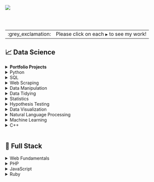 ![](https://github.com/jeyla380/codecademy_projects/blob/main/images/new_codecademy.png)

<br>
<br>

<div align="center">
 <table>
  <tr>
   <td>:grey_exclamation:</td>
   <td>Please click on each <code>&#x25B6;</code> to see my work!</td>
  </tr>
 </table>
</div>


## 📈 Data Science

  <details>
 <summary><b>Portfolio Projects</b></summary>
 
 | Python | Data Visualization | Data Analysis | Machine Learning |
 | :---: | :---: | :---: | :---: |
 | [Netflix](https://github.com/jeyla380/codecademy_projects/tree/main/datascience/python/projects/portfolio_project) | [League of Legends](https://github.com/jeyla380/codecademy_projects/tree/main/datascience/data_visualization/projects/league_of_legends_project) | [Binding of Isaac](https://github.com/jeyla380/codecademy_projects/tree/main/datascience/data_analysis/projects) | [Language Detection](https://github.com/jeyla380/codecademy_projects/tree/main/datascience/machine_learning/projects/language_detection) |
 
</details>


<details>
 <summary>Python</summary> 
 
 | Assignments | Challenges | Projects |
 | :-------------: | :-------------: | :-------------: |
 | [Frida Kahlo Exhibition](https://github.com/jeyla380/codecademy_projects/blob/main/datascience/python/assignments/frida_kahlo_assignment.ipynb) | [Introduction to Python](https://github.com/jeyla380/codecademy_projects/tree/main/datascience/python/challenges/intro_to_python) | [Hurricane Analysis](https://github.com/jeyla380/codecademy_projects/blob/main/datascience/python/projects/hurricane_analysis_project.ipynb) |
 | [Linear Regression](https://github.com/jeyla380/codecademy_projects/blob/main/datascience/python/assignments/linear_regression_assignment.ipynb) | [Medical Insurance](https://github.com/jeyla380/codecademy_projects/tree/main/datascience/python/challenges/medical_insurance) |  |
 |  | [Hacking the Fender](https://github.com/jeyla380/codecademy_projects/tree/main/datascience/python/challenges/hacking_the_fender) |  |
 
 </details>
 
 
 <details>
 <summary>SQL</summary>
 
 | Challenges | Projects |
 :-------------: | :-------------: |
| [New York Restaurants](https://github.com/jeyla380/codecademy_projects/tree/main/datascience/sql/new_york_restaurants)  |[RPA Fraud Detection](https://github.com/jeyla380/codecademy_projects/tree/main/datascience/sql/rpa_fraud_detection)|
| [The Metropolitan Museum of Art](https://github.com/jeyla380/codecademy_projects/tree/main/datascience/sql/metropolitan_museum_of_art) |[RPA Customer Segmentation](https://github.com/jeyla380/codecademy_projects/tree/main/datascience/sql/rpa_customer_segmentation)|
| [Cryptocurrency Exchange](https://github.com/jeyla380/codecademy_projects/tree/main/datascience/sql/cryptocurrency_exchange) | [Davie's Burger Subway Ad](https://github.com/jeyla380/codecademy_projects/tree/main/datascience/sql/davie_burger_subway_ad) |
| [Lyft Trip Data](https://github.com/jeyla380/codecademy_projects/tree/main/datascience/sql/lyft_trip_data) | |
 | [Climate Change](https://github.com/jeyla380/codecademy_projects/tree/main/datascience/sql/climate_change) | |
 
 </details>
 
 
  <details>
 <summary>Web Scraping</summary>
 
| Challenges |
| :----: |
| [Chocolate Scraping](https://github.com/jeyla380/codecademy_projects/blob/main/datascience/web_scraping/Chocolate_Scraping.ipynb) |
 
 </details>
 
 
   <details>
 <summary>Data Manipulation</summary>
 
| Challenges | Projects |
| :---: | :---: |
| [Petal Power Inventory](https://github.com/jeyla380/codecademy_projects/blob/main/datascience/pandas/challenges/petal_power_inventory/petal_power_inventory.ipynb) | [This is Jeopardy!](https://github.com/jeyla380/codecademy_projects/blob/main/datascience/pandas/projects/jeopardy/jeopardy.ipynb) |
| [A/B Testing for ShoeFly.com](https://github.com/jeyla380/codecademy_projects/blob/main/datascience/pandas/challenges/shoefly.com/a_b_testing_shoefly.ipynb) |
| [Page Visits Funnel](https://github.com/jeyla380/codecademy_projects/blob/main/datascience/pandas/challenges/page_visits_funnel/page_visits_funnel.ipynb) |
 
 </details>
 
 
 <details>
 <summary>Data Tidying</summary>
 
| Challenges | 
| :---: | 
| [Cleaning US Census Data](https://github.com/jeyla380/codecademy_projects/blob/main/datascience/data_tidying/cleaning_us_census_data/script.ipynb) | 
|[EDA: Diagnosing Diabetes](https://github.com/jeyla380/codecademy_projects/blob/main/datascience/data_tidying/eda_diagnosing_diabetes/eda_diagnosing_diabetes.ipynb)|
 
 </details>
 
 <details>
 <summary>Statistics</summary>
 
 | Challenges |
 | :---: | 
 |[Census Variables](https://github.com/jeyla380/codecademy_projects/blob/main/datascience/summary_statistics/challenges/census_variables/census_variables.ipynb) | 
 |[Central Tendency for Housing Data](https://github.com/jeyla380/codecademy_projects/blob/main/datascience/summary_statistics/challenges/housing_data/housing_rental_data.ipynb)| 
 |[Traveling to Acadia](https://github.com/jeyla380/codecademy_projects/blob/main/datascience/summary_statistics/challenges/travel_to_acadia/travel_acadia.ipynb)| 
 |[Life Expectancy By Country](https://github.com/jeyla380/codecademy_projects/blob/main/datascience/summary_statistics/challenges/life_expectancy_by_country/life_expectancy_by_country.ipynb)| 
 |[Healthcare in Different States](https://github.com/jeyla380/codecademy_projects/blob/main/datascience/summary_statistics/challenges/healthcare_in_different_states/healthcare_in_different_states.ipynb)| 
 |[Summarizing Automobile Evaluation Data](https://github.com/jeyla380/codecademy_projects/blob/main/datascience/summary_statistics/challenges/summarizing_automobile_data/summarizing_automobile_data.ipynb)| 
 |[Exploring Mushrooms](https://github.com/jeyla380/codecademy_projects/blob/main/datascience/summary_statistics/challenges/exploring_mushrooms/exploring_mushrooms.ipynb)| 
 |[Startup Transformation](https://github.com/jeyla380/codecademy_projects/blob/main/datascience/summary_statistics/challenges/startup_transformation/startup_transformation.ipynb)| 
 |[NBA Trends](https://github.com/jeyla380/codecademy_projects/blob/main/datascience/summary_statistics/challenges/nba_trends/nba_trends.ipynb)| 
 
 </details>
 
 
 <details>
 <summary>Hypothesis Testing</summary>
 
 |Challenges|
 | :---: | 
 |[Heart Disease Research Pt. 1](https://github.com/jeyla380/codecademy_projects/blob/main/datascience/hypothesis_testing/heart_disease_research_1/heart_disease_research_1.ipynb)|
 |[Heart Disease Research Pt. 2](https://github.com/jeyla380/codecademy_projects/blob/main/datascience/hypothesis_testing/heart_disease_research_2/heart_disease_research_2.ipynb)|
 |[A/B Testing at Nosh Mish Mosh](https://github.com/jeyla380/codecademy_projects/blob/main/datascience/hypothesis_testing/ab_testing_noshmishmosh/ab_testing_noshmishmosh.ipynb)|
 |[Familiar: A Study in Data Analysis](https://github.com/jeyla380/codecademy_projects/blob/main/datascience/hypothesis_testing/familiar_data_analysis/familiar_data_analysis.ipynb)|
 |[FetchMaker](https://github.com/jeyla380/codecademy_projects/blob/main/datascience/hypothesis_testing/fetchmaker/fetchmaker.ipynb)|
 |[Analyzing Farmburg's A/B Test](https://github.com/jeyla380/codecademy_projects/blob/main/datascience/hypothesis_testing/farmburg_ab_testing/farmburg_ab_test.ipynb)|
 
 </details>
 
 <details>
 <summary>Data Visualization</summary>
 
 |Assignments |Challenges| Projects|
| :---: | :---: | :---: |
 |[Constellation](https://github.com/jeyla380/codecademy_projects/blob/main/datascience/data_visualization/assignments/constellation/constellation.ipynb) |[Sublime Limes' Line Graph](https://github.com/jeyla380/codecademy_projects/blob/main/datascience/data_visualization/challenges/sublime_limes/sublime_limes.ipynb)| [Twitch Data](https://github.com/jeyla380/codecademy_projects/tree/main/datascience/data_visualization/projects/gaming_data_twitch) |
 |[Kiva Project](https://github.com/jeyla380/codecademy_projects/blob/main/datascience/data_visualization/assignments/kiva_project/kiva_project.ipynb) |[World Cup Data](https://github.com/jeyla380/codecademy_projects/blob/main/datascience/data_visualization/challenges/world_cup_seaborn/world_cup_data_seaborn.ipynb) |[Roller Coaster](https://github.com/jeyla380/codecademy_projects/blob/main/datascience/data_visualization/projects/roller_coasters/roller_coaster.ipynb)|
 |[Netflix Stocks](https://github.com/jeyla380/codecademy_projects/tree/main/datascience/data_visualization/assignments/netflix_stocks)|[Airline Analysis](https://github.com/jeyla380/codecademy_projects/blob/main/datascience/data_visualization/challenges/airline_analysis/airline_analysis.ipynb) |  |
 
 </details>
 
 <details>
 <summary>Natural Language Processing</summary>
 
 | Challenges | 
 | :---: |
 | [Mystery Friend](https://github.com/jeyla380/codecademy_projects/blob/main/datascience/natural_language_processing/mystery_friend/script.py) |
 | [Read the News Analysis](https://github.com/jeyla380/codecademy_projects/blob/main/datascience/natural_language_processing/read_the_news_analysis/script.py) |
 | [U.S.A. Presidental Vocabulary](https://github.com/jeyla380/codecademy_projects/blob/main/datascience/natural_language_processing/usa_presidential_vocabulary/script.py) | 
 | [Classic Texts](https://github.com/jeyla380/codecademy_projects/blob/main/datascience/natural_language_processing/classic_texts/classic_texts.ipynb) |
</details>

<details>
 <summary>Machine Learning</summary>
 <table>
  <tr align = 'center'>
   <td><b>Supervised Learning</b></td>
   <td><b>Unsupervised Learning</b></td>
  </tr>
  <tr>
   <td>
    <table>
     <tr align = 'center'>
      <td><b>Assignments</b></td>
      <td><b>Challenges</b></td>
     </tr>
     <tr align = 'center'>
      <td><a href="https://github.com/jeyla380/codecademy_projects/blob/main/datascience/machine_learning/supervised_learning/assignments/yelp_regression/yelp_regression.ipynb">Yelp Regression</a></td>
      <td><a href="https://github.com/jeyla380/codecademy_projects/blob/main/datascience/machine_learning/supervised_learning/challenges/honey_production/honey_production.ipynb">Honey Production</a></td>
     </tr>
     <tr align = 'center'>
      <td><a href='https://github.com/jeyla380/codecademy_projects/tree/main/datascience/machine_learning/supervised_learning/assignments/twitter_classification'>Twitter Classification</a></td>
      <td><a href="https://github.com/jeyla380/codecademy_projects/blob/main/datascience/machine_learning/supervised_learning/challenges/tennis_ace/tennis_ace.ipynb">Tennis Ace</a></td>
     </tr>
     <tr align = 'center'>
      <td></td>
      <td><a href="https://github.com/jeyla380/codecademy_projects/blob/main/datascience/machine_learning/supervised_learning/challenges/breast_cancer_classifier/breast_cancer_classifier.ipynb">Breast Cancer Classifier</a></td>
     </tr>
     <tr align = 'center'>
      <td></td>
      <td>
       <a href='https://github.com/jeyla380/codecademy_projects/blob/main/datascience/machine_learning/supervised_learning/challenges/predict_titanic_survival/predict_titanic_survival.ipynb'>Predict Titanic Survival</a>
      </td>
     </tr>
     <tr align = 'center'>
      <td></td>
      <td><a href='https://github.com/jeyla380/codecademy_projects/blob/main/datascience/machine_learning/supervised_learning/challenges/statistics_midterm/statistics_midterm.ipynb'>Statistics Midterm Exam</a></td>
     </tr>
     <tr align = 'center'>
      <td></td>
      <td><a href = 'https://github.com/jeyla380/codecademy_projects/blob/main/datascience/machine_learning/supervised_learning/challenges/email_similarity/email_similarity.ipynb'>Email Similarity</a></td>
     </tr>
     <tr align = 'center'>
      <td></td>
      <td><a href = 'https://github.com/jeyla380/codecademy_projects/blob/main/datascience/machine_learning/supervised_learning/challenges/predict_baseball/script.py'>Predict Baseball Strike Zones</a></td>
     </tr>
     <tr align = 'center'>
      <td></td>
      <td><a href='https://github.com/jeyla380/codecademy_projects/blob/main/datascience/machine_learning/supervised_learning/challenges/find_the_flags/find_the_flags.ipynb'>Find the Flags</a></td>
     </tr>
     <tr align = 'center'>
      <td></td>
      <td><a href='https://github.com/jeyla380/codecademy_projects/blob/main/datascience/machine_learning/supervised_learning/challenges/predicting_income/predicting_income.ipynb'>Predicting Income</a></td>
     </tr>
    </table>
   </td>
   <td>
    <table>
     <tr align = 'center'>
      <td><b>Assignments</b></td>
      <td><b>Challenges</b></td>
     </tr>
     <tr align = 'center'>
      <td><a href='https://github.com/jeyla380/codecademy_projects/blob/main/datascience/machine_learning/unsupervised_learning/assignments/masculinity_project/Masculinity_Project%20(1).ipynb'>Masculinity Project</a></td>
      <td><a href='https://github.com/jeyla380/codecademy_projects/blob/main/datascience/machine_learning/unsupervised_learning/challenges/handwriting_recognition/handwriting_recognition.ipynb'>Handwriting Recognition</a></td>
     </tr>
    </table>
   </td>
  </tr>
 </table>
</details>

 <details>
 <summary>C++</summary>
 
 | Challenges |
 | :---: |
 | [Block Letters](https://github.com/jeyla380/codecademy_projects/tree/main/datascience/c++/challenges/block_letters) |
 | [Temperature](https://github.com/jeyla380/codecademy_projects/tree/main/datascience/c++/challenges/temperature) |
 | [Dog Years](https://github.com/jeyla380/codecademy_projects/tree/main/datascience/c++/challenges/dog_years) |
 | [Quadratic Formula](https://github.com/jeyla380/codecademy_projects/tree/main/datascience/c++/challenges/quadratic_formula) |
 | [Currency Converter](https://github.com/jeyla380/codecademy_projects/tree/main/datascience/c++/challenges/currency_converter) |
 | [Sorting Hat](https://github.com/jeyla380/codecademy_projects/tree/main/datascience/c++/challenges/sorting_hat) |
</details>
 
 
 <br>
 
 ## 📑 Full Stack
 
 <details>
 <summary>Web Fundamentals</summary>
 
 | Challenges |
 | :---: |
 | [Dasmoto's Arts & Crafts](https://github.com/jeyla380/codecademy_projects/blob/main/fullstack/web_fundamentals/challenges/damoto_arts_crafts) |
 
</details>
 
  <details>
 <summary>PHP</summary>
 
| Challenges | 
| :---: | 
| [World Traveler](https://github.com/jeyla380/codecademy_projects/blob/main/fullstack/php/world_traveler/index.php) | 
| [Mad Lib](https://github.com/jeyla380/codecademy_projects/blob/main/fullstack/php/mad_lib/index.php) |
| [Math Functions](https://github.com/jeyla380/codecademy_projects/blob/main/fullstack/php/math_functions/index.php) |
| [Bob's Budget](https://github.com/jeyla380/codecademy_projects/blob/main/fullstack/php/bob_budget/index.php) |
| [PHP Calculator](https://github.com/jeyla380/codecademy_projects/tree/main/fullstack/php/php_calculator) |
| [Magic 8 Ball](https://github.com/jeyla380/codecademy_projects/blob/main/fullstack/php/magic_8_ball/index.php) |
| [Number Guessing](https://github.com/jeyla380/codecademy_projects/blob/main/fullstack/php/number_guessing/index.php) |
| [Save the Farm (Text Adventure)](https://github.com/jeyla380/codecademy_projects/tree/main/fullstack/php/save_the_farm) |
| [FizzBuzz](https://github.com/jeyla380/codecademy_projects/blob/main/fullstack/php/FizzBuzz/index.php) |
| [Repetitive Cafe](https://github.com/jeyla380/codecademy_projects/blob/main/fullstack/php/repetitive_cafe/index.php) |
| [Bobby Tables](https://github.com/jeyla380/codecademy_projects/blob/main/fullstack/php/bobby_tables/index.php) |
 | [Going to Bed](https://github.com/jeyla380/codecademy_projects/blob/main/fullstack/php/going_to_bed/index.php) |
 
 </details>
 
 <details>
 <summary>JavaScript</summary>
 
 | Challenges | Projects |
 | :---: | :---: |
 |[Kelvin Weather](https://github.com/jeyla380/codecademy_projects/blob/main/fullstack/javascript/challenges/kelvin_weather/script.js)|[Number Guesser](https://github.com/jeyla380/codecademy_projects/tree/main/fullstack/javascript/projects/number_guesser) |
 |[Dog Years](https://github.com/jeyla380/codecademy_projects/blob/main/fullstack/javascript/challenges/dog_years/script.js)|  |
 |[Magic 8 Ball](https://github.com/jeyla380/codecademy_projects/blob/main/fullstack/javascript/challenges/magic_8_ball/script.js)| |
 |[Race Day](https://github.com/jeyla380/codecademy_projects/blob/main/fullstack/javascript/challenges/race_day/script.js)| |
 |[Rock, Paper, Scissors](https://github.com/jeyla380/codecademy_projects/blob/main/fullstack/javascript/challenges/rock_paper_scissors/script.js)| |
 |[Sleep Debt](https://github.com/jeyla380/codecademy_projects/blob/main/fullstack/javascript/challenges/sleep_debt/script.js)| |
 |[Secret Message](https://github.com/jeyla380/codecademy_projects/blob/main/fullstack/javascript/challenges/secret_message/script.js)| |
 |[Whale Talk](https://github.com/jeyla380/codecademy_projects/blob/main/fullstack/javascript/challenges/whale_talk/script.js)| |
 |[Meal Maker](https://github.com/jeyla380/codecademy_projects/blob/main/fullstack/javascript/challenges/meal_maker/script.js)| |
 |[Team Stats](https://github.com/jeyla380/codecademy_projects/blob/main/fullstack/javascript/challenges/team_stats/script.js)| |
 |[Mini Linter](https://github.com/jeyla380/codecademy_projects/blob/main/fullstack/javascript/challenges/mini_linter/script.js)| |
 
 </details>
 
 <details>
 <summary>Ruby</summary>
 
 | Challenges |
 | :---: |
 | [Text Histogram](https://github.com/jeyla380/codecademy_projects/blob/main/fullstack/ruby/text_histogram/script.rb) |
 
</details>
 
 <br>
 
 
 
 
 <!---
 ### Python
 | Assignments | Challenges | Projects |
 | :-------------: | :-------------: | :-------------: |
 | [Frida Kahlo Exhibition](https://github.com/jeyla380/codecademy_projects/blob/main/datascience/python/assignments/frida_kahlo_assignment.ipynb) | [Medical Insurance](https://github.com/jeyla380/codecademy_projects/tree/main/datascience/python/challenges/medical_insurance) | [Hurricane Analysis](https://github.com/jeyla380/codecademy_projects/blob/main/datascience/python/projects/hurricane_analysis_project.ipynb) |
 | [Linear Regression](https://github.com/jeyla380/codecademy_projects/blob/main/datascience/python/assignments/linear_regression_assignment.ipynb) | [Hacking the Fender](https://github.com/jeyla380/codecademy_projects/tree/main/datascience/python/challenges/hacking_the_fender) | [Portfolio Project: Netflix](https://github.com/jeyla380/codecademy_projects/tree/main/datascience/python/projects/portfolio_project) |


### SQL
| Challenges | Projects |
 :-------------: | :-------------: |
| [New York Restaurants](https://github.com/jeyla380/codecademy_projects/tree/main/datascience/sql/new_york_restaurants)  |[RPA Fraud Detection](https://github.com/jeyla380/codecademy_projects/tree/main/datascience/sql/rpa_fraud_detection)|
| |[RPA Customer Segmentation](https://github.com/jeyla380/codecademy_projects/tree/main/datascience/sql/rpa_customer_segmentation)|
| | [Davie's Burger Subway Ad](https://github.com/jeyla380/codecademy_projects/tree/main/datascience/sql/davie_burger_subway_ad) |

### Web Scraping
| Challenges |
| :----: |
| [Chocolate Scraping](https://github.com/jeyla380/codecademy_projects/blob/main/datascience/web_scraping/Chocolate_Scraping.ipynb) |

### Pandas
| Challenges |
| :---: |
| [Petal Power Inventory](https://github.com/jeyla380/codecademy_projects/blob/main/datascience/pandas/challenges/petal_power_inventory/petal_power_inventory.ipynb) |
| [A/B Testing for ShoeFly.com](https://github.com/jeyla380/codecademy_projects/blob/main/datascience/pandas/challenges/shoefly.com/a_b_testing_shoefly.ipynb) |
| [Page Visits Funnel](https://github.com/jeyla380/codecademy_projects/blob/main/datascience/pandas/challenges/page_visits_funnel/page_visits_funnel.ipynb) |
-->


